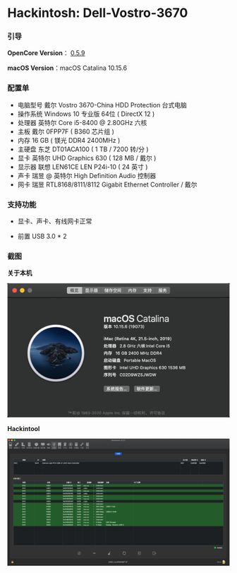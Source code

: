 # Hackintosh:  Dell-Vostro-3670

### 引导

**OpenCore Version**： [0.5.9](https://github.com/acidanthera/OpenCorePkg/releases/tag/0.5.9)

**macOS Version**：macOS Catalina 10.15.6

### 配置单

* 电脑型号 戴尔 Vostro 3670-China HDD Protection 台式电脑 
* 操作系统 Windows 10 专业版 64位 ( DirectX 12 )
* 处理器 英特尔 Core i5-8400 @ 2.80GHz 六核
* 主板 戴尔 0FPP7F ( B360 芯片组 )
* 内存 16 GB ( 镁光 DDR4 2400MHz )
* 主硬盘 东芝 DT01ACA100 ( 1 TB / 7200 转/分 )
* 显卡 英特尔 UHD Graphics 630 ( 128 MB / 戴尔 )
* 显示器 联想 LEN61CE LEN P24i-10 ( 24 英寸  )
* 声卡 瑞昱  @ 英特尔 High Definition Audio 控制器
* 网卡 瑞昱 RTL8168/8111/8112 Gigabit Ethernet Controller / 戴尔

### 支持功能

* 显卡、声卡、有线网卡正常

* 前置 USB 3.0 * 2


### 截图

**关于本机**

![About Mac](Screenshots/About.png)

**Hackintool**

![Hackintool Capture1](Screenshots/Hackintool.png)
